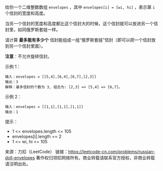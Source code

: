 给你一个二维整数数组 `envelopes` ，其中 `envelopes[i] = [wi, hi]` ，表示第 `i` 个信封的宽度和高度。

当另一个信封的宽度和高度都比这个信封大的时候，这个信封就可以放进另一个信封里，如同俄罗斯套娃一样。

请计算 **最多能有多少个** 信封能组成一组“俄罗斯套娃”信封（即可以把一个信封放到另一个信封里面）。

**注意**：不允许旋转信封。


示例 1：
```
输入：envelopes = [[5,4],[6,4],[6,7],[2,3]]
输出：3
解释：最多信封的个数为 3, 组合为: [2,3] => [5,4] => [6,7]。
```
示例 2：
```
输入：envelopes = [[1,1],[1,1],[1,1]]
输出：1
```

提示：

* 1 <= envelopes.length <= 105
* envelopes[i].length == 2
* 1 <= wi, hi <= 105

来源：力扣（LeetCode）
链接：https://leetcode-cn.com/problems/russian-doll-envelopes
著作权归领扣网络所有。商业转载请联系官方授权，非商业转载请注明出处。